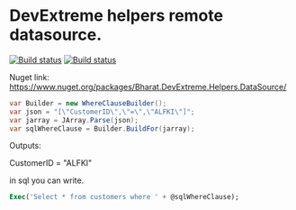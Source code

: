 # DevExtreme helpers remote datasource.

[![Build status](https://ci.appveyor.com/api/projects/status/yv6c00rckiqw39mo?svg=true)](https://ci.appveyor.com/project/pavinan/devextreme-helpers-datasource)
[![Build status](https://pavinan.visualstudio.com/DevExtreme.Helpers.DataSource/_apis/build/status/DevExtreme.Helpers.DataSource-.NET%20Desktop-CI)](https://pavinan.visualstudio.com/DevExtreme.Helpers.DataSource/_build/latest?definitionId=9)

Nuget link: https://www.nuget.org/packages/Bharat.DevExtreme.Helpers.DataSource/

```csharp
var Builder = new WhereClauseBuilder();
var json = "[\"CustomerID\",\"=\",\"ALFKI\"]";
var jarray = JArray.Parse(json);
var sqlWhereClause = Builder.BuildFor(jarray);
```

Outputs:

CustomerID = "ALFKI"

in sql you can write.

```sql
Exec('Select * from customers where ' + @sqlWhereClause);
```
